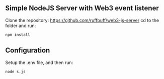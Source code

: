 ## Simple NodeJS Server with Web3 event listener
Clone the repository: https://github.com/ruffbuff/web3-js-server
cd to the folder and run:
```bash
npm install
```

## Configuration
Setup the .env file, and then run:
```bash
node s.js
```